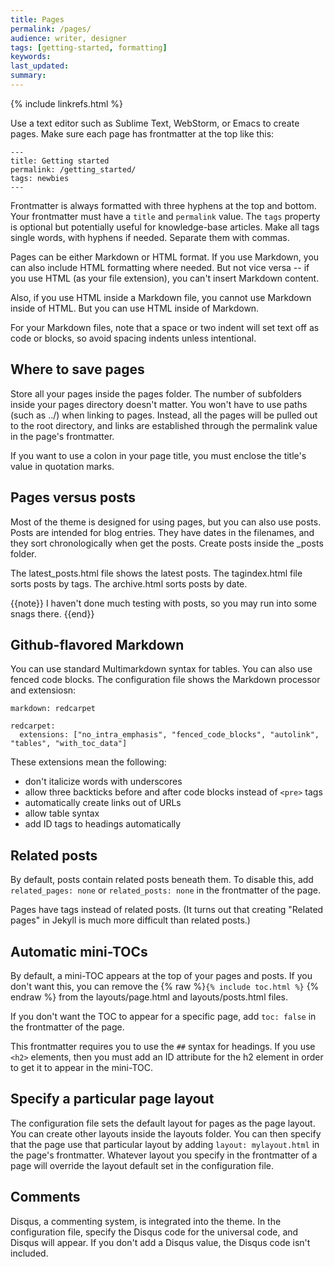 ```yaml
---
title: Pages
permalink: /pages/
audience: writer, designer
tags: [getting-started, formatting]
keywords: 
last_updated: 
summary: 
---
```

{% include linkrefs.html %} 

Use a text editor such as Sublime Text, WebStorm, or Emacs to create pages. Make sure each page has frontmatter at the top like this:

```
---
title: Getting started
permalink: /getting_started/
tags: newbies
---
```

Frontmatter is always formatted with three hyphens at the top and bottom. Your frontmatter must have a `title` and `permalink` value. The `tags` property is optional but potentially useful for knowledge-base articles. Make all tags single words, with hyphens if needed. Separate them with commas.

Pages can be either Markdown or HTML format. If you use Markdown, you can also include HTML formatting where needed. But not vice versa -- if you use HTML (as your file extension), you can't insert Markdown content. 

Also, if you use HTML inside a Markdown file, you cannot use Markdown inside of HTML. But you can use HTML inside of Markdown.

For your Markdown files, note that a space or two indent will set text off as code or blocks, so avoid spacing indents unless intentional.

## Where to save pages

Store all your pages inside the pages folder. The number of subfolders inside your pages directory doesn't matter. You won't have to use paths (such as ../) when linking to pages. Instead, all the pages will be pulled out to the root directory, and links are established through the permalink value in the page's frontmatter.

If you want to use a colon in your page title, you must enclose the title's value in quotation marks.

## Pages versus posts

Most of the theme is designed for using pages, but you can also use posts. Posts are intended for blog entries. They have dates in the filenames, and they sort chronologically when get the posts. Create posts inside the _posts folder.

The latest_posts.html file shows the latest posts. The tagindex.html file sorts posts by tags. The archive.html sorts posts by date.

{{note}} I haven't done much testing with posts, so you may run into some snags there. {{end}}

## Github-flavored Markdown

You can use standard Multimarkdown syntax for tables. You can also use fenced code blocks. The configuration file shows the Markdown processor and extensiosn:

```
markdown: redcarpet

redcarpet:
  extensions: ["no_intra_emphasis", "fenced_code_blocks", "autolink", "tables", "with_toc_data"]
```

These extensions mean the following:

- don't italicize words with underscores
- allow three backticks before and after code blocks instead of `<pre>` tags
- automatically create links out of URLs
- allow table syntax
- add ID tags to headings automatically


## Related posts

By default, posts contain related posts beneath them. To disable this, add `related_pages: none` or `related_posts: none` in the frontmatter of the page.

Pages have tags instead of related posts. (It turns out that creating "Related pages" in Jekyll is much more difficult than related posts.)

## Automatic mini-TOCs

By default, a mini-TOC appears at the top of your pages and posts. If you don't want this, you can remove the {% raw %}`{% include toc.html %}` {% endraw %} from the layouts/page.html and layouts/posts.html files.

If you don't want the TOC to appear for a specific page, add `toc: false` in the frontmatter of the page.

This frontmatter requires you to use the `##` syntax for headings. If you use `<h2>` elements, then you must add an ID attribute for the h2 element in order to get it to appear in the mini-TOC.

## Specify a particular page layout

The configuration file sets the default layout for pages as the page layout. You can create other layouts inside the layouts folder. You can then specify that the page use that particular layout by adding `layout: mylayout.html` in the page's frontmatter. Whatever layout you specify in the frontmatter of a page will override the layout default set in the configuration file.

## Comments

Disqus, a commenting system, is integrated into the theme. In the configuration file, specify the Disqus code for the universal code, and Disqus will appear. If you don't add a Disqus value, the Disqus code isn't included.